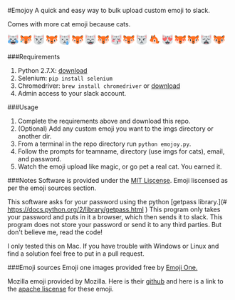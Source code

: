 #Emojoy
A quick and easy way to bulk upload custom emoji to slack.

Comes with more cat emoji because cats.

<img src="imgs/cat_face_with_tears_of_joy_emoji_one.png" width=25 height=25 />
<img src="imgs/cat_face_with_tears_of_joy_mozilla.png" width=25 height=25 />
<img src="imgs/cat_face_with_wry_smile_emoji_one.png" width=25 height=25 />
<img src="imgs/cat_face_with_wry_smile_mozilla.png" width=25 height=25 />
<img src="imgs/crying_cat_face_emoji_one.png" width=25 height=25 />
<img src="imgs/crying_cat_face_mozilla.png" width=25 height=25 />
<img src="imgs/grinning_cat_face_with_smiling_eyes_emoji_one.png" width=25 height=25 />
<img src="imgs/grinning_cat_face_with_smiling_eyes_mozilla.png" width=25 height=25 />
<img src="imgs/kissing_cat_face_with_closed_eyes_emoji_one.png" width=25 height=25 />
<img src="imgs/kissing_cat_face_with_closed_eyes_mozilla.png" width=25 height=25 />
<img src="imgs/pouting_cat_face_emoji_one.png" width=25 height=25 />
<img src="imgs/pouting_cat_face_mozilla.png" width=25 height=25 />
<img src="imgs/smiling_cat_face_with_heart_shaped_eyes_emoji_one.png" width=25 height=25 />
<img src="imgs/smiling_cat_face_with_heart_shaped_eyes_mozilla.png" width=25 height=25 />
<img src="imgs/smiling_cat_face_with_open_mouth_mozilla.png" width=25 height=25 />
<img src="imgs/weary_cat_face_emoji_one.png" width=25 height=25 />
<img src="imgs/weary_cat_face_mozilla.png" width=25 height=25 />

###Requirements
1. Python 2.7.X: [download](https://www.python.org/downloads/)
2. Selenium: `pip install selenium`
3. Chromedriver:  `brew install chromedriver` or [download](https://sites.google.com/a/chromium.org/chromedriver/downloads)
4. Admin access to your slack account.

###Usage
1.  Complete the requirements above and download this repo.
2.  (Optional) Add any custom emoji you want to the imgs directory or another dir.
3.  From a terminal in the repo directory run `python emojoy.py`.
4.  Follow the prompts for teamname, directory (use imgs for cats), email, and password.
5.  Watch the emoji upload like magic, or go pet a real cat.  You earned it.

###Notes
Software is provided under the [MIT Liscense](https://opensource.org/licenses/MIT).  Emoji liscensed as per the emoji sources section.

This software asks for your password using the python [getpass library.](# https://docs.python.org/2/library/getpass.html
)  This program only takes your password and puts in it a browser, which then sends it to slack.  This program does not store your password or send it to any third parties.  But don't believe me, read the code!

I only tested this on Mac.  If you have trouble with Windows or Linux and find a solution feel free to put in a pull request.

###Emoji sources
Emoji one images provided free by [Emoji One.](http://emojione.com/)

Mozilla emoji provided by Mozilla.  Here is their [github](https://github.com/mozilla/fxemoji/blob/gh-pages/LICENSE.md) and here is a link to the [apache liscense](http://www.apache.org/licenses/LICENSE-2.0) for these emoji.

